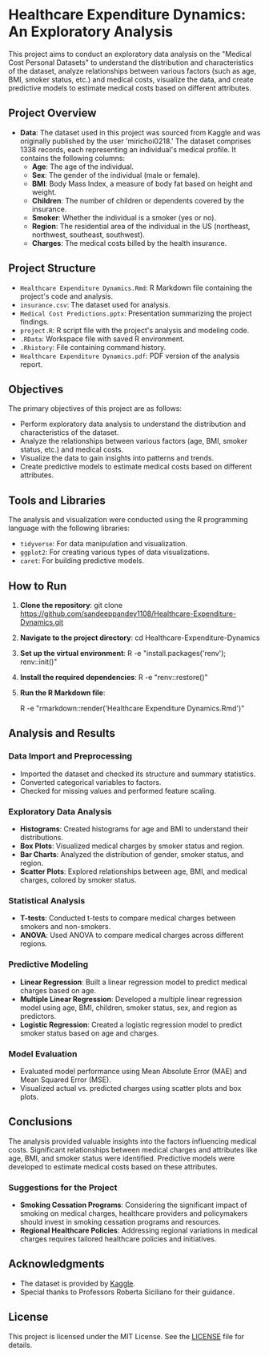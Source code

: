 
# Healthcare Expenditure Dynamics: An Exploratory Analysis

This project aims to conduct an exploratory data analysis on the "Medical Cost Personal Datasets" to understand the distribution and characteristics of the dataset, analyze relationships between various factors (such as age, BMI, smoker status, etc.) and medical costs, visualize the data, and create predictive models to estimate medical costs based on different attributes.

## Project Overview

- **Data**: The dataset used in this project was sourced from Kaggle and was originally published by the user 'mirichoi0218.' The dataset comprises 1338 records, each representing an individual's medical profile. It contains the following columns:
  - **Age**: The age of the individual.
  - **Sex**: The gender of the individual (male or female).
  - **BMI**: Body Mass Index, a measure of body fat based on height and weight.
  - **Children**: The number of children or dependents covered by the insurance.
  - **Smoker**: Whether the individual is a smoker (yes or no).
  - **Region**: The residential area of the individual in the US (northeast, northwest, southeast, southwest).
  - **Charges**: The medical costs billed by the health insurance.

## Project Structure

- `Healthcare Expenditure Dynamics.Rmd`: R Markdown file containing the project's code and analysis.
- `insurance.csv`: The dataset used for analysis.
- `Medical Cost Predictions.pptx`: Presentation summarizing the project findings.
- `project.R`: R script file with the project's analysis and modeling code.
- `.RData`: Workspace file with saved R environment.
- `.Rhistory`: File containing command history.
- `Healthcare Expenditure Dynamics.pdf`: PDF version of the analysis report.

## Objectives

The primary objectives of this project are as follows:
- Perform exploratory data analysis to understand the distribution and characteristics of the dataset.
- Analyze the relationships between various factors (age, BMI, smoker status, etc.) and medical costs.
- Visualize the data to gain insights into patterns and trends.
- Create predictive models to estimate medical costs based on different attributes.

## Tools and Libraries

The analysis and visualization were conducted using the R programming language with the following libraries:
- `tidyverse`: For data manipulation and visualization.
- `ggplot2`: For creating various types of data visualizations.
- `caret`: For building predictive models.

## How to Run

1. **Clone the repository**:
   git clone https://github.com/sandeeppandey1108/Healthcare-Expenditure-Dynamics.git
   

2. **Navigate to the project directory**:
   cd Healthcare-Expenditure-Dynamics
   

3. **Set up the virtual environment**:
   R -e "install.packages('renv'); renv::init()"

4. **Install the required dependencies**:
   R -e "renv::restore()"
   

5. **Run the R Markdown file**:
   
   R -e "rmarkdown::render('Healthcare Expenditure Dynamics.Rmd')"
   

## Analysis and Results

### Data Import and Preprocessing

- Imported the dataset and checked its structure and summary statistics.
- Converted categorical variables to factors.
- Checked for missing values and performed feature scaling.

### Exploratory Data Analysis

- **Histograms**: Created histograms for age and BMI to understand their distributions.
- **Box Plots**: Visualized medical charges by smoker status and region.
- **Bar Charts**: Analyzed the distribution of gender, smoker status, and region.
- **Scatter Plots**: Explored relationships between age, BMI, and medical charges, colored by smoker status.

### Statistical Analysis

- **T-tests**: Conducted t-tests to compare medical charges between smokers and non-smokers.
- **ANOVA**: Used ANOVA to compare medical charges across different regions.

### Predictive Modeling

- **Linear Regression**: Built a linear regression model to predict medical charges based on age.
- **Multiple Linear Regression**: Developed a multiple linear regression model using age, BMI, children, smoker status, sex, and region as predictors.
- **Logistic Regression**: Created a logistic regression model to predict smoker status based on age and charges.

### Model Evaluation

- Evaluated model performance using Mean Absolute Error (MAE) and Mean Squared Error (MSE).
- Visualized actual vs. predicted charges using scatter plots and box plots.

## Conclusions

The analysis provided valuable insights into the factors influencing medical costs. Significant relationships between medical charges and attributes like age, BMI, and smoker status were identified. Predictive models were developed to estimate medical costs based on these attributes. 

### Suggestions for the Project

- **Smoking Cessation Programs**: Considering the significant impact of smoking on medical charges, healthcare providers and policymakers should invest in smoking cessation programs and resources.
- **Regional Healthcare Policies**: Addressing regional variations in medical charges requires tailored healthcare policies and initiatives.

## Acknowledgments

- The dataset is provided by [Kaggle](https://www.kaggle.com/mirichoi0218/insurance).
- Special thanks to Professors Roberta Siciliano for their guidance.

## License

This project is licensed under the MIT License. See the [LICENSE](LICENSE) file for details.
```

